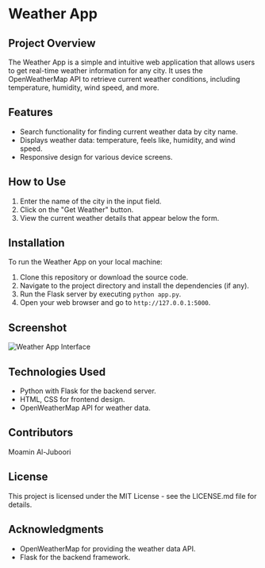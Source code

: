 # Weather App

## Project Overview

The Weather App is a simple and intuitive web application that allows users to get real-time weather information for any city. It uses the OpenWeatherMap API to retrieve current weather conditions, including temperature, humidity, wind speed, and more.

## Features

- Search functionality for finding current weather data by city name.
- Displays weather data: temperature, feels like, humidity, and wind speed.
- Responsive design for various device screens.

## How to Use

1. Enter the name of the city in the input field.
2. Click on the "Get Weather" button.
3. View the current weather details that appear below the form.

## Installation

To run the Weather App on your local machine:

1. Clone this repository or download the source code.
2. Navigate to the project directory and install the dependencies (if any).
3. Run the Flask server by executing `python app.py`.
4. Open your web browser and go to `http://127.0.0.1:5000`.

## Screenshot

![Weather App Interface](image.png)

## Technologies Used

- Python with Flask for the backend server.
- HTML, CSS for frontend design.
- OpenWeatherMap API for weather data.

## Contributors

Moamin Al-Juboori

## License

This project is licensed under the MIT License - see the LICENSE.md file for details.

## Acknowledgments

- OpenWeatherMap for providing the weather data API.
- Flask for the backend framework.
